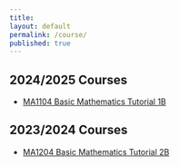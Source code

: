 ```yaml
---
title:
layout: default
permalink: /course/
published: true
---
```


## 2024/2025 Courses

- [MA1104 Basic Mathematics Tutorial 1B](MA1104.md)

## 2023/2024 Courses

- [MA1204 Basic Mathematics Tutorial 2B](#)
